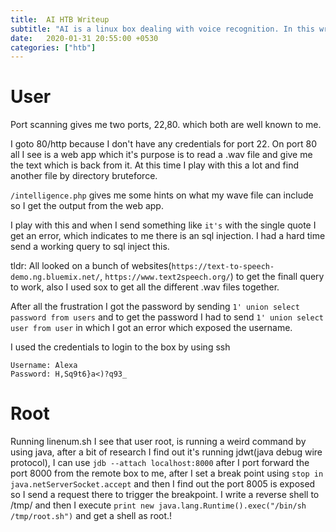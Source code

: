 ```yaml
---
title:  AI HTB Writeup
subtitle: "AI is a linux box dealing with voice recognition. In this writeup fuxsocy will show his way of solving it."
date:   2020-01-31 20:55:00 +0530
categories: ["htb"]
---
```



# User

Port scanning gives me two ports, 22,80. which both are well known to me.  

I goto 80/http because I don't have any credentials for port 22. On port 80 all I see is a web app which it's purpose is to
read a .wav file and give me the text which is back from it. At this time I play with this a lot and find another file by directory bruteforce.

```/intelligence.php``` gives me some hints on what my wave file can include so I get the output from the web app.

I play with this and when I send something like `it's` with the single quote I get an error, which indicates to me there is an sql injection.
I had a hard time send a working  query to sql inject this.

tldr: All looked on a bunch of websites(`https://text-to-speech-demo.ng.bluemix.net/`, `https://www.text2speech.org/`) to get the finall query to work, also I used sox to get all the different .wav files together.

After all the frustration I got the password by sending `1' union select password from users` and to get the password I had to send `1' union select user from user` in which I got an error which exposed the username. 


I used the credentials to login to the box by using ssh 
```
Username: Alexa
Password: H,Sq9t6}a<)?q93_
```

# Root

Running linenum.sh I see that user root, is running a weird command by using java, after a bit of research I find out it's running jdwt(java debug wire protocol), I can use `jdb --attach localhost:8000` after I port forward the port 8000 from the remote box to me, after I set a break point using `stop in java.netServerSocket.accept` and then I find out the port 8005 is exposed so I send a request there to trigger the breakpoint. I write a reverse shell to /tmp/ and then I execute `print new java.lang.Runtime().exec("/bin/sh /tmp/root.sh")` and get a shell as root.! 
